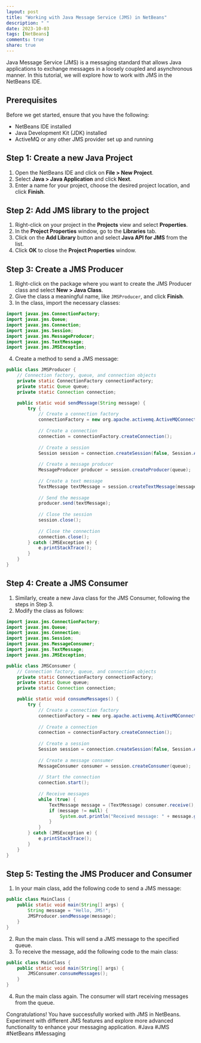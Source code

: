 ```yaml
---
layout: post
title: "Working with Java Message Service (JMS) in NetBeans"
description: " "
date: 2023-10-03
tags: [NetBeans]
comments: true
share: true
---
```


Java Message Service (JMS) is a messaging standard that allows Java applications to exchange messages in a loosely coupled and asynchronous manner. In this tutorial, we will explore how to work with JMS in the NetBeans IDE.

## Prerequisites
Before we get started, ensure that you have the following:

- NetBeans IDE installed
- Java Development Kit (JDK) installed
- ActiveMQ or any other JMS provider set up and running

## Step 1: Create a new Java Project
1. Open the NetBeans IDE and click on **File > New Project**.
2. Select **Java > Java Application** and click **Next**.
3. Enter a name for your project, choose the desired project location, and click **Finish**.

## Step 2: Add JMS library to the project
1. Right-click on your project in the **Projects** view and select **Properties**.
2. In the **Project Properties** window, go to the **Libraries** tab.
3. Click on the **Add Library** button and select **Java API for JMS** from the list.
4. Click **OK** to close the **Project Properties** window.

## Step 3: Create a JMS Producer
1. Right-click on the package where you want to create the JMS Producer class and select **New > Java Class**.
2. Give the class a meaningful name, like `JMSProducer`, and click **Finish**.
3. In the class, import the necessary classes:
```java
import javax.jms.ConnectionFactory;
import javax.jms.Queue;
import javax.jms.Connection;
import javax.jms.Session;
import javax.jms.MessageProducer;
import javax.jms.TextMessage;
import javax.jms.JMSException;
```
4. Create a method to send a JMS message:
```java
public class JMSProducer {
    // Connection factory, queue, and connection objects
    private static ConnectionFactory connectionFactory;
    private static Queue queue;
    private static Connection connection;

    public static void sendMessage(String message) {
        try {
            // Create a connection factory
            connectionFactory = new org.apache.activemq.ActiveMQConnectionFactory();
            
            // Create a connection
            connection = connectionFactory.createConnection();
            
            // Create a session
            Session session = connection.createSession(false, Session.AUTO_ACKNOWLEDGE);
            
            // Create a message producer
            MessageProducer producer = session.createProducer(queue);
            
            // Create a text message
            TextMessage textMessage = session.createTextMessage(message);
            
            // Send the message
            producer.send(textMessage);
            
            // Close the session
            session.close();
            
            // Close the connection
            connection.close();
        } catch (JMSException e) {
            e.printStackTrace();
        }
    }
}
```

## Step 4: Create a JMS Consumer
1. Similarly, create a new Java class for the JMS Consumer, following the steps in Step 3.
2. Modify the class as follows:
```java
import javax.jms.ConnectionFactory;
import javax.jms.Queue;
import javax.jms.Connection;
import javax.jms.Session;
import javax.jms.MessageConsumer;
import javax.jms.TextMessage;
import javax.jms.JMSException;

public class JMSConsumer {
    // Connection factory, queue, and connection objects
    private static ConnectionFactory connectionFactory;
    private static Queue queue;
    private static Connection connection;

    public static void consumeMessages() {
        try {
            // Create a connection factory
            connectionFactory = new org.apache.activemq.ActiveMQConnectionFactory();
            
            // Create a connection
            connection = connectionFactory.createConnection();
            
            // Create a session
            Session session = connection.createSession(false, Session.AUTO_ACKNOWLEDGE);
            
            // Create a message consumer
            MessageConsumer consumer = session.createConsumer(queue);
            
            // Start the connection
            connection.start();
            
            // Receive messages
            while (true) {
                TextMessage message = (TextMessage) consumer.receive();
                if (message != null) {
                    System.out.println("Received message: " + message.getText());
                }
            }
        } catch (JMSException e) {
            e.printStackTrace();
        }
    }
}
```

## Step 5: Testing the JMS Producer and Consumer
1. In your main class, add the following code to send a JMS message:
```java
public class MainClass {
    public static void main(String[] args) {
        String message = "Hello, JMS!";
        JMSProducer.sendMessage(message);
    }
}
```
2. Run the main class. This will send a JMS message to the specified queue.
3. To receive the message, add the following code to the main class:
```java
public class MainClass {
    public static void main(String[] args) {
        JMSConsumer.consumeMessages();
    }
}
```
4. Run the main class again. The consumer will start receiving messages from the queue.

Congratulations! You have successfully worked with JMS in NetBeans. Experiment with different JMS features and explore more advanced functionality to enhance your messaging application.
#Java #JMS #NetBeans #Messaging